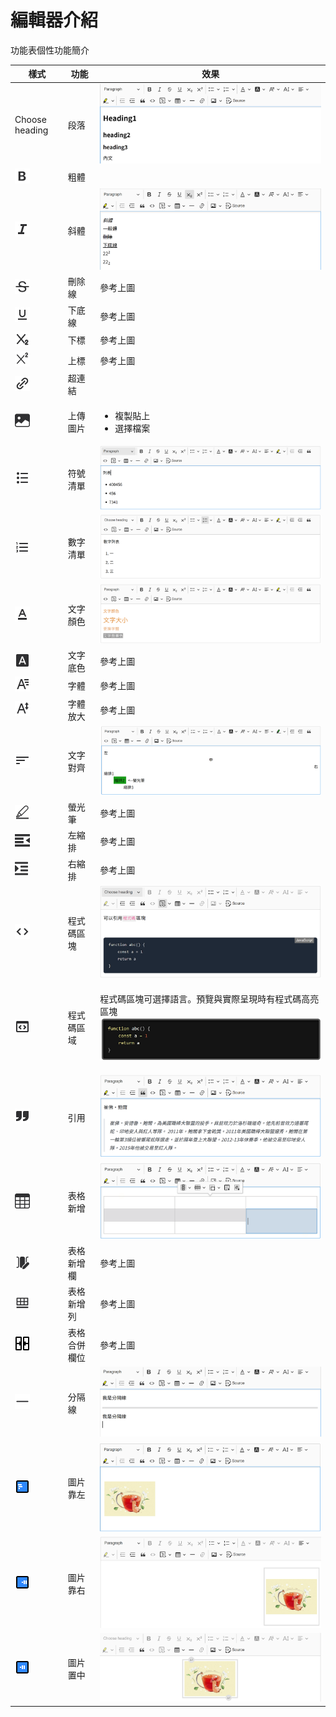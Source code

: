 # 編輯器介紹

功能表個性功能簡介

| 樣式                                                                | 功能          | 效果                                                                                                                   |
| ------------------------------------------------------------------- | ------------- | ---------------------------------------------------------------------------------------------------------------------- |
| Choose heading                                                      | 段落          | ![](../../.gitbook/assets/image_9.png)                                                                                 |
| ![](../../.gitbook/assets/bi_type-bold.png)                         | 粗體          |                                                                                                                        |
| ![](../../.gitbook/assets/bx_bx-italic.png)                         | 斜體          | ![](../../.gitbook/assets/image_10.png)                                                                                |
| ![](../../.gitbook/assets/ant-design_strikethrough-outlined.png)    | 刪除線        | 參考上圖                                                                                                               |
| ![](../../.gitbook/assets/ci_underline.png)                         | 下底線        | 參考上圖                                                                                                               |
| ![](../../.gitbook/assets/fluent_text-subscript-24-filled.png)      | 下標          | 參考上圖                                                                                                               |
| ![](../../.gitbook/assets/fluent_text-superscript-16-regular.png)   | 上標          | 參考上圖                                                                                                               |
| ![](../../.gitbook/assets/bx_bx-link-alt.png)                       | 超連結        |                                                                                                                        |
| ![](../../.gitbook/assets/bi_image-fill.png)                        | 上傳圖片      | <ul><li>複製貼上</li><li>選擇檔案</li></ul>                                                                            |
| ![](../../.gitbook/assets/fe_list-bullet.png)                       | 符號清單      | ![](../../.gitbook/assets/image_22.png)                                                                                |
| ![](../../.gitbook/assets/ic_round-format-list-numbered.png)        | 數字清單      | ![](../../.gitbook/assets/image_8.png)                                                                                 |
| ![](../../.gitbook/assets/bx_bx-font-color.png)                     | 文字顏色      | ![](../../.gitbook/assets/image_24.png)                                                                                |
| ![](../../.gitbook/assets/ic_round-font-download.png)               | 文字底色      | 參考上圖                                                                                                               |
| ![](../../.gitbook/assets/bx_bx-font-family.png)                    | 字體          | 參考上圖                                                                                                               |
| ![](../../.gitbook/assets/bx_bx-font-size.png)                      | 字體放大      | 參考上圖                                                                                                               |
| ![](../../.gitbook/assets/icon-park-outline_left-alignment.png)     | 文字對齊      | ![](../../.gitbook/assets/image_3.png)                                                                                 |
| ![](../../.gitbook/assets/clarity_highlighter-line.png)             | 螢光筆        | 參考上圖                                                                                                               |
| ![](../../.gitbook/assets/el_indent-right.png)                      | 左縮排        | 參考上圖                                                                                                               |
| ![](../../.gitbook/assets/fa-solid_indent.png)                      | 右縮排        | 參考上圖                                                                                                               |
| ![](../../.gitbook/assets/bx_bx-code.png)                           | 程式碼區塊    | ![](../../.gitbook/assets/image_15.png)                                                                                |
| ![](../../.gitbook/assets/ci_window-code-block.png)                 | 程式碼區域    | <p>程式碼區塊可選擇語言。預覽與實際呈現時有程式碼高亮區塊<br><img src="../../.gitbook/assets/image_23.png" alt=""></p> |
| ![](../../.gitbook/assets/bx_bxs-quote-right.png)                   | 引用          | ![](../../.gitbook/assets/image_27.png)                                                                                |
| ![](../../.gitbook/assets/bi_table.png)                             | 表格 新增     | ![](../../.gitbook/assets/image_1.png)                                                                                 |
| ![](../../.gitbook/assets/fluent_column-edit-24-filled.png)         | 表格 新增欄   | 參考上圖                                                                                                               |
| ![](../../.gitbook/assets/ant-design_insert-row-below-outlined.png) | 表格 新增列   | 參考上圖                                                                                                               |
| ![](../../.gitbook/assets/icon-park_merge-cells.png)                | 表格 合併欄位 | 參考上圖                                                                                                               |
| ![](../../.gitbook/assets/fluent_line-horizontal-1-20-filled.png)   | 分隔線        | ![](../../.gitbook/assets/image_29.png)                                                                                |
| ![](../../.gitbook/assets/icon-park_alignment-left-center.png)      | 圖片 靠左     | ![](../../.gitbook/assets/image_20.png)                                                                                |
| ![](../../.gitbook/assets/icon-park_alignment-vertical-right.png)   | 圖片 靠右     | ![](../../.gitbook/assets/image_4.png)                                                                                 |
| ![](../../.gitbook/assets/icon-park_alignment-vertical-center.png)  | 圖片 置中     | ![](../../.gitbook/assets/image_12.png)                                                                                |
